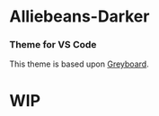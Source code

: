 # Alliebeans-Darker
### Theme for VS Code

This theme is based upon [Greyboard](https://github.com/micjohansson/greyboard).

# WIP
